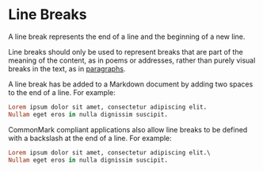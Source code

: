 # Line Breaks

A line break represents the end of a line and the beginning of a new line.

Line breaks should only be used to represent breaks that are part of the
meaning of the content, as in poems or addresses, rather than purely visual
breaks in the text, as in [paragraphs](../paragraphs).

A line break has be added to a Markdown document by adding two spaces to the
end of a line. For example:

```ruby
Lorem ipsum dolor sit amet, consectetur adipiscing elit.  
Nullam eget eros in nulla dignissim suscipit.
```

CommonMark compliant applications also allow line breaks to be defined with a
backslash at the end of a line. For example:

```ruby
Lorem ipsum dolor sit amet, consectetur adipiscing elit.\
Nullam eget eros in nulla dignissim suscipit.
```
